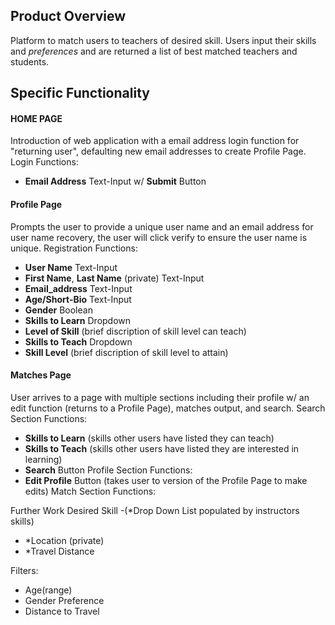 ## Product Overview
Platform to match users to teachers of desired skill. Users input their skills and *preferences* and are returned a list of best matched teachers and students.
## Specific Functionality
#### HOME PAGE
Introduction of web application with a email address login function for "returning user", defaulting new email addresses to create Profile Page.
Login Functions:
* __Email Address__ Text-Input w/ __Submit__ Button
#### Profile Page
Prompts the user to provide a unique user name and an email address for user name recovery, the user will click verify to ensure the user name is unique.
Registration Functions:
* __User Name__ Text-Input
* __First Name__, __Last Name__ (private) Text-Input
* __Email_address__ Text-Input
* __Age/Short-Bio__ Text-Input
* __Gender__ Boolean
* __Skills to Learn__ Dropdown
* __Level of Skill__ (brief discription of skill level can teach)
* __Skills to Teach__ Dropdown
* __Skill Level__ (brief discription of skill level to attain)
#### Matches Page
User arrives to a page with multiple sections including their profile w/ an edit function (returns to a Profile Page), matches output, and search.
Search Section Functions:
* __Skills to Learn__ (skills other users have listed they can teach)
* __Skills to Teach__ (skills other users have listed they are interested in learning)
* __Search__ Button
Profile Section Functions:
* __Edit Profile__ Button (takes user to version of the Profile Page to make edits)
Match Section Functions:



Further Work
Desired Skill -(*Drop Down List populated by instructors skills)
* *Location (private)
* *Travel Distance

Filters:
* Age(range)
* Gender Preference
* Distance to Travel

